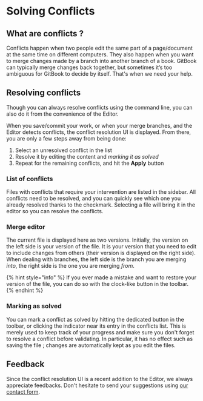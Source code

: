 # Solving Conflicts

## What are conflicts ?

Conflicts happen when two people edit the same part of a page/document at the same time on different computers. They also happen when you want to merge changes made by a branch into another branch of a book. GitBook can typically merge changes back together, but sometimes it’s too ambiguous for GitBook to decide by itself. That's when we need your help.

## Resolving conflicts

Though you can always resolve conflicts using the command line, you can also do it from the convenience of the Editor.

When you save/commit your work, or when your merge branches, and the Editor detects conflicts, the conflict resolution UI is displayed. From there, you are only a few steps away from being done:

1. Select an unresolved conflict in the list
2. Resolve it by editing the content and _marking it as solved_
3. Repeat for the remaining conflicts, and hit the **Apply** button

### List of conflicts

Files with conflicts that require your intervention are listed in the sidebar. All conflicts need to be resolved, and you can quickly see which one you already resolved thanks to the checkmark. Selecting a file will bring it in the editor so you can resolve the conflicts.

### Merge editor

The current file is displayed here as two versions. Initially, the version on the left side is your version of the file. It is your version that you need to edit to include changes from others \(their version is displayed on the right side\). When dealing with branches, the left side is the branch you are merging _into_, the right side is the one you are merging _from_.

{% hint style="info" %}
If you ever made a mistake and want to restore your version of the file, you can do so with the clock-like button in the toolbar.
{% endhint %}

### Marking as solved

You can mark a conflict as solved by hitting the dedicated button in the toolbar, or clicking the indicator near its entry in the conflicts list. This is merely used to keep track of your progress and make sure you don't forget to resolve a conflict before validating. In particular, it has no effect such as saving the file ; changes are automatically kept as you edit the files.

## Feedback

Since the conflict resolution UI is a recent addition to the Editor, we always appreciate feedbacks. Don't hesitate to send your suggestions using [our contact form](https://www.gitbook.com/contact).

